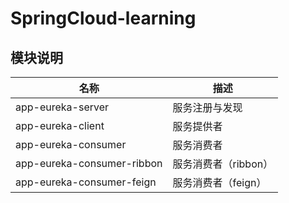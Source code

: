 # SpringCloud-learning

## 模块说明
|名称|描述|
| ---- | ----|
|app-eureka-server|服务注册与发现|
|app-eureka-client|服务提供者|
|app-eureka-consumer|服务消费者|
|app-eureka-consumer-ribbon|服务消费者（ribbon）|
|app-eureka-consumer-feign|服务消费者（feign）|